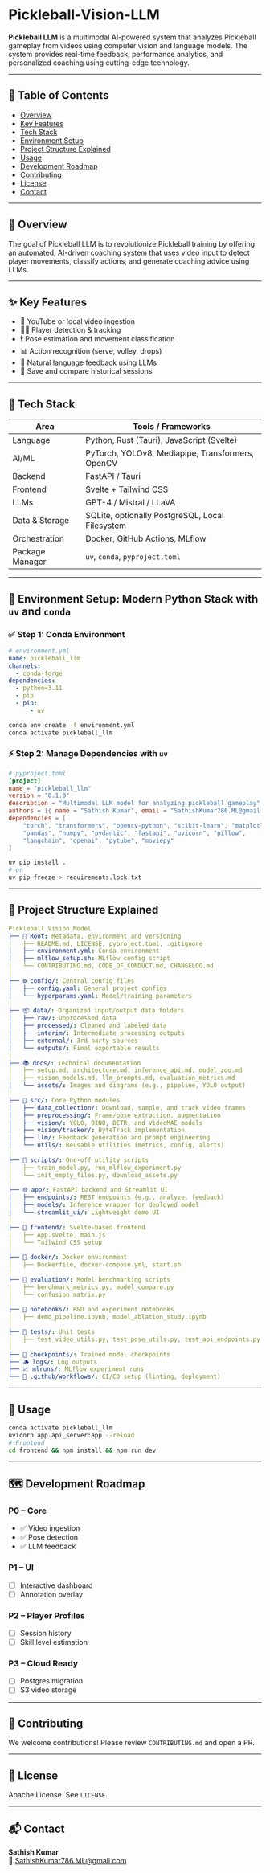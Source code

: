 # Pickleball-Vision-LLM

**Pickleball LLM** is a multimodal AI-powered system that analyzes Pickleball gameplay from videos using computer vision and language models. The system provides real-time feedback, performance analytics, and personalized coaching using cutting-edge technology.

---

## 📌 Table of Contents

- [Overview](#overview)
- [Key Features](#key-features)
- [Tech Stack](#tech-stack)
- [Environment Setup](#environment-setup)
- [Project Structure Explained](#project-structure-explained)
- [Usage](#usage)
- [Development Roadmap](#development-roadmap)
- [Contributing](#contributing)
- [License](#license)
- [Contact](#contact)

---

## 📖 Overview

The goal of Pickleball LLM is to revolutionize Pickleball training by offering an automated, AI-driven coaching system that uses video input to detect player movements, classify actions, and generate coaching advice using LLMs.

---

## ✨ Key Features

- 🎥 YouTube or local video ingestion
- 🧍‍♂️ Player detection & tracking
- 🕴️ Pose estimation and movement classification
- 📊 Action recognition (serve, volley, drops)
- 🧠 Natural language feedback using LLMs
- 💾 Save and compare historical sessions

---

## 🔧 Tech Stack

| Area              | Tools / Frameworks                                           |
|-------------------|--------------------------------------------------------------|
| Language          | Python, Rust (Tauri), JavaScript (Svelte)                   |
| AI/ML             | PyTorch, YOLOv8, Mediapipe, Transformers, OpenCV            |
| Backend           | FastAPI / Tauri                                              |
| Frontend          | Svelte + Tailwind CSS                                        |
| LLMs              | GPT-4 / Mistral / LLaVA                                      |
| Data & Storage    | SQLite, optionally PostgreSQL, Local Filesystem              |
| Orchestration     | Docker, GitHub Actions, MLflow                              |
| Package Manager   | `uv`, `conda`, `pyproject.toml`                             |

---

## 🧠 Environment Setup: Modern Python Stack with `uv` and `conda`

### ✅ Step 1: Conda Environment

```yaml
# environment.yml
name: pickleball_llm
channels:
  - conda-forge
dependencies:
  - python=3.11
  - pip
  - pip:
      - uv
```

```bash
conda env create -f environment.yml
conda activate pickleball_llm
```

### ⚡ Step 2: Manage Dependencies with `uv`

```toml
# pyproject.toml
[project]
name = "pickleball_llm"
version = "0.1.0"
description = "Multimodal LLM model for analyzing pickleball gameplay"
authors = [{ name = "Sathish Kumar", email = "SathishKumar786.ML@gmail.com" }]
dependencies = [
    "torch", "transformers", "opencv-python", "scikit-learn", "matplotlib",
    "pandas", "numpy", "pydantic", "fastapi", "uvicorn", "pillow",
    "langchain", "openai", "pytube", "moviepy"
]
```

```bash
uv pip install .
# or
uv pip freeze > requirements.lock.txt
```

---

## 📁 Project Structure Explained

```yaml
Pickleball Vision Model
├── 📜 Root: Metadata, environment and versioning
│   ├── README.md, LICENSE, pyproject.toml, .gitignore
│   ├── environment.yml: Conda environment
│   ├── mlflow_setup.sh: MLflow config script
│   └── CONTRIBUTING.md, CODE_OF_CONDUCT.md, CHANGELOG.md
│
├── ⚙️ config/: Central config files
│   ├── config.yaml: General project configs
│   └── hyperparams.yaml: Model/training parameters
│
├── 📦 data/: Organized input/output data folders
│   ├── raw/: Unprocessed data
│   ├── processed/: Cleaned and labeled data
│   ├── interim/: Intermediate processing outputs
│   ├── external/: 3rd party sources
│   └── outputs/: Final exportable results
│
├── 📚 docs/: Technical documentation
│   ├── setup.md, architecture.md, inference_api.md, model_zoo.md
│   ├── vision_models.md, llm_prompts.md, evaluation_metrics.md
│   └── assets/: Images and diagrams (e.g., pipeline, YOLO output)
│
├── 🧠 src/: Core Python modules
│   ├── data_collection/: Download, sample, and track video frames
│   ├── preprocessing/: Frame/pose extraction, augmentation
│   ├── vision/: YOLO, DINO, DETR, and VideoMAE models
│   ├── vision/tracker/: ByteTrack implementation
│   ├── llm/: Feedback generation and prompt engineering
│   └── utils/: Reusable utilities (metrics, config, alerts)
│
├── 🔁 scripts/: One-off utility scripts
│   ├── train_model.py, run_mlflow_experiment.py
│   └── init_empty_files.py, download_assets.py
│
├── 🌐 app/: FastAPI backend and Streamlit UI
│   ├── endpoints/: REST endpoints (e.g., analyze, feedback)
│   ├── models/: Inference wrapper for deployed model
│   └── streamlit_ui/: Lightweight demo UI
│
├── 🎨 frontend/: Svelte-based frontend
│   ├── App.svelte, main.js
│   └── Tailwind CSS setup
│
├── 🐳 docker/: Docker environment
│   ├── Dockerfile, docker-compose.yml, start.sh
│
├── 🧪 evaluation/: Model benchmarking scripts
│   ├── benchmark_metrics.py, model_compare.py
│   └── confusion_matrix.py
│
├── 📓 notebooks/: R&D and experiment notebooks
│   ├── demo_pipeline.ipynb, model_ablation_study.ipynb
│
├── 🧪 tests/: Unit tests
│   ├── test_video_utils.py, test_pose_utils.py, test_api_endpoints.py
│
├── 💾 checkpoints/: Trained model checkpoints
├── 🪵 logs/: Log outputs
├── 📈 mlruns/: MLflow experiment runs
└── 🧬 .github/workflows/: CI/CD setup (linting, deployment)
```

---

## 🧪 Usage

```bash
conda activate pickleball_llm
uvicorn app.api_server:app --reload
# Frontend
cd frontend && npm install && npm run dev
```

---

## 🗺️ Development Roadmap

### P0 – Core
- ✅ Video ingestion
- ✅ Pose detection
- ✅ LLM feedback

### P1 – UI
- [ ] Interactive dashboard
- [ ] Annotation overlay

### P2 – Player Profiles
- [ ] Session history
- [ ] Skill level estimation

### P3 – Cloud Ready
- [ ] Postgres migration
- [ ] S3 video storage

---

## 🤝 Contributing

We welcome contributions! Please review `CONTRIBUTING.md` and open a PR.

---

## 📜 License

Apache License. See `LICENSE`.

---

## 📬 Contact

**Sathish Kumar**  
📧 SathishKumar786.ML@gmail.com
